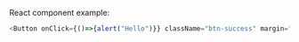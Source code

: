 React component example:

```js
<Button onClick={()=>{alert("Hello")}} className="btn-success" margin="mt0">Sample Button</Button>
```
